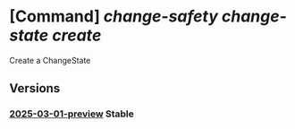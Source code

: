 # [Command] _change-safety change-state create_

Create a ChangeState

## Versions

### [2025-03-01-preview](/Resources/mgmt-plane/L3N1YnNjcmlwdGlvbnMve30vcmVzb3VyY2Vncm91cHMve30vcHJvdmlkZXJzL21pY3Jvc29mdC5jaGFuZ2VzYWZldHkvY2hhbmdlc3RhdGVzL3t9/2025-03-01-preview.xml) **Stable**

<!-- mgmt-plane /subscriptions/{}/resourcegroups/{}/providers/microsoft.changesafety/changestates/{} 2025-03-01-preview -->
